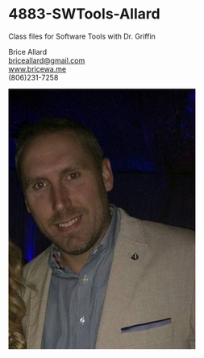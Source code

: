 # 4883-SWTools-Allard
Class files for Software Tools with Dr. Griffin

Brice Allard<br>
briceallard@gmail.com<br>
www.bricewa.me<br>
(806)231-7258<br>

![Brice Allard](/bricePic.jpg)

